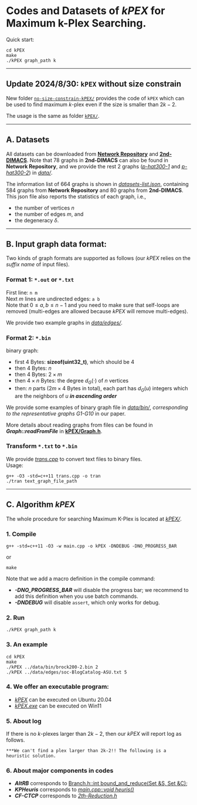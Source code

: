 # Codes and Datasets of $kPEX$ for Maximum  k-Plex Searching.

Quick start:
```shell
cd kPEX
make
./kPEX graph_path k
```

<hr>

## Update 2024/8/30: `kPEX` without size constrain
New folder [`no-size-constrain-kPEX/`](./no-size-constrain-kPEX/) provides the code of `kPEX` which can be used to find maximum $k$-plex even if the size is smaller than $2k-2$. 

The usage is the same as folder [`kPEX/`](./kPEX/).

<hr>

## A. Datasets
All datasets can be downloaded from [**Network Repository**](https://networkrepository.com/index.php) and [**2nd-DIMACS**](http://archive.dimacs.rutgers.edu/pub/challenge/graph/). Note that 78 graphs in **2nd-DIMACS** can also be found in **Network Repository**, and we provide the rest 2 graphs ([*p-hat300-1*](./data/p-hat300-1.mtx) and [*p-hat300-2*](./data/p-hat300-2.mtx)) in [*data/*](./data/).

The information list of 664 graphs is shown in [*datasets-list.json*](./data/datasets-list.json), containing 584 graphs from **Network Repository** and 80 graphs from **2nd-DIMACS**. This json file also reports the statistics of each graph, i.e., 
- the number of vertices $n$
- the number of edges $m$, and 
- the degeneracy $\delta$.

<hr>

## B. Input graph data format:
Two kinds of graph formats are supported as follows (our *kPEX* relies on the *suffix name* of input files).

### Format 1: `*.out` or `*.txt`
First line: 
```n m```\
Next $m$ lines are undirected edges: ```a b```\
Note that  $0 \leq a,b \leq n-1$ and you need to make sure that self-loops are removed (multi-edges are allowed because $kPEX$ will remove multi-edges).

We provide  two example graphs in [*data/edges/*](./data/edges/).

### Format 2: `*.bin`
binary graph:
- first $4$ Bytes: **sizeof(uint32_t)**, which should be $4$
- then $4$ Bytes: $n$
- then $4$ Bytes: $2\times m$
- then $4\times n$ Bytes: the degree $d_G(\cdot)$ of $n$ vertices
- then: $n$ parts ($2m\times 4$ Bytes in total), each part has $d_G(u)$ integers which are the neighbors of $u$ ***in ascending order***

We provide some examples of binary graph file  in [*data/bin/*](./data/bin/), *corresponding to the representative graphs G1-G10* in our paper.

More details about reading graphs from files can be found in ***Graph::readFromFile*** in [**kPEX/Graph.h**](./kPEX/Graph.h).


### Transform `*.txt` to `*.bin`
We provide [*trans.cpp*](./data/trans-graph-from-char-to-bin/trans.cpp) to convert text files to binary files.\
Usage:
```shell
g++ -O3 -std=c++11 trans.cpp -o tran
./tran text_graph_file_path
```

<hr>

## C. Algorithm $kPEX$
The whole procedure for searching Maximum K-Plex is located at [*kPEX/*](./kPEX/). 

### 1. Compile
```shell
g++ -std=c++11 -O3 -w main.cpp -o kPEX -DNDEBUG -DNO_PROGRESS_BAR
```
or
```shell
make
```

Note that we add a macro definition in the compile command: 
- ***-DNO_PROGRESS_BAR*** will disable the progress bar; we recommend to add this definition when you use batch commands. 
- ***-DNDEBUG*** will disable  `assert`, which only works for debug.

### 2. Run
```shell
./kPEX graph_path k
```

### 3. An example
```shell
cd kPEX
make
./kPEX ../data/bin/brock200-2.bin 2
./kPEX ../data/edges/soc-BlogCatalog-ASU.txt 5
```


### 4. We offer an executable program:
- [*kPEX*](./kPEX/kPEX)  can be executed on Ubuntu 20.04
- [*kPEX.exe*](./kPEX/kPEX.exe) can be executed on Win11


### 5. About log
If there is no $k$-plexes larger than $2k-2$, then our $kPEX$ will report log as follows.
```
***We can't find a plex larger than 2k-2!! The following is a heuristic solution.
```

### 6. About major components in codes
- ***AltRB*** corresponds to [Branch.h::int bound_and_reduce(Set &S, Set &C)](./kPEX/Branch.h);
- ***KPHeuris*** corresponds to [*main.cpp::void heuris()*](./kPEX/main.cpp)
- ***CF-CTCP*** corresponds to [*2th-Reduction.h*](./kPEX/2th-Reduction.h)